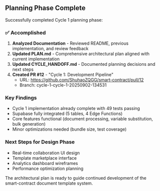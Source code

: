 ## Planning Phase Complete

Successfully completed Cycle 1 planning phase:

### ✅ Accomplished
1. **Analyzed Documentation** - Reviewed README, previous implementation, and review feedback
2. **Updated PLAN.md** - Comprehensive architectural plan aligned with current implementation
3. **Updated CYCLE_HANDOFF.md** - Documented planning decisions and next steps
4. **Created PR #12** - "Cycle 1: Development Pipeline" 
   - URL: https://github.com/ShuhaoZQGG/smart-contract/pull/12
   - Branch: cycle-1-cycle-1-20250902-134531

### Key Findings
- Cycle 1 implementation already complete with 49 tests passing
- Supabase fully integrated (5 tables, 4 Edge Functions)
- Core features functional (document processing, variable substitution, bulk generation)
- Minor optimizations needed (bundle size, test coverage)

### Next Steps for Design Phase
- Real-time collaboration UI design
- Template marketplace interface
- Analytics dashboard wireframes
- Performance optimization planning

The architectural plan is ready to guide continued development of the smart-contract document template system.
